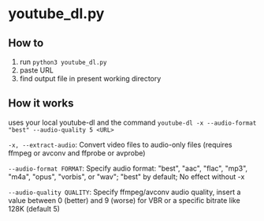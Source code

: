 # youtube_dl.py

## How to

1. run `python3 youtube_dl.py`
2. paste URL
3. find output file in present working directory

## How it works

uses your local youtube-dl and the command `youtube-dl -x --audio-format "best" --audio-quality 5 <URL>`

`-x, --extract-audio`: Convert video files to audio-only files (requires ffmpeg or avconv and ffprobe or avprobe)

`--audio-format FORMAT`: Specify audio format: "best", "aac", "flac", "mp3", "m4a", "opus", "vorbis", or "wav"; "best" by default; No effect without -x

`--audio-quality QUALITY`: Specify ffmpeg/avconv audio quality, insert a value between 0 (better) and 9 (worse) for VBR or a specific bitrate like 128K (default 5)
